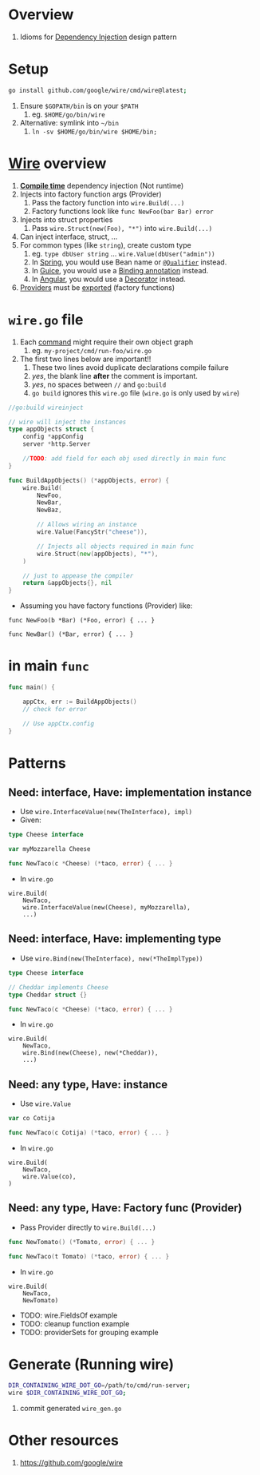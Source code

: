# Overview
1. Idioms for [Dependency Injection](https://en.wikipedia.org/wiki/Dependency_injection) design pattern


# Setup
```sh
go install github.com/google/wire/cmd/wire@latest;
```
1. Ensure `$GOPATH/bin` is on your `$PATH`
    1. eg. `$HOME/go/bin/wire`
1. Alternative: symlink into `~/bin`
    1. `ln -sv $HOME/go/bin/wire $HOME/bin;`


# [Wire](https://github.com/google/wire) overview
1. [**Compile time**](https://en.wikipedia.org/wiki/Compile_time) dependency injection (Not runtime)
1. Injects into factory function args (Provider)
    1. Pass the factory function into `wire.Build(...)`
    1. Factory functions look like `func NewFoo(bar Bar) error`
1. Injects into struct properties
    1. Pass `wire.Struct(new(Foo), "*")` into `wire.Build(...)`
1. Can inject interface, struct, ...
1. For common types (like `string`), create custom type
    1. eg. `type dbUser string` ... `wire.Value(dbUser("admin"))`
    1. In [Spring](https://docs.spring.io/spring-framework/docs/current/reference/html/core.html#beans-annotation-config), you would use Bean name or [`@Qualifier`](https://docs.spring.io/spring-framework/docs/current/reference/html/core.html#beans-scanning-qualifiers) instead.
    1. In [Guice](https://github.com/google/guice), you would use a [Binding annotation](https://github.com/google/guice/wiki/BindingAnnotations) instead.
    1. In [Angular](https://angular.io/), you would use a [Decorator](https://angular.io/guide/dependency-injection-in-action#qualify-dependency-lookup-with-parameter-decorators) instead.
1. [Providers](https://github.com/google/wire/blob/main/docs/guide.md#defining-providers) must be [exported](https://go.dev/ref/spec#Exported_identifiers) (factory functions)


# `wire.go` file
1. Each [command](https://github.com/golang-standards/project-layout#cmd) might require their own object graph
    1. eg. `my-project/cmd/run-foo/wire.go`
1. The first two lines below are important!!
    1. These two lines avoid duplicate declarations compile failure
    1. *yes*, the blank line **after** the comment is important.
    1. *yes*, no spaces between `//` and `go:build`
    1. `go build` ignores this `wire.go` file (`wire.go` is only used by `wire`)
```go
//go:build wireinject

// wire will inject the instances
type appObjects struct {
    config *appConfig
    server *http.Server

    //TODO: add field for each obj used directly in main func
}

func BuildAppObjects() (*appObjects, error) {
    wire.Build(
        NewFoo,
        NewBar,
        NewBaz,

        // Allows wiring an instance
        wire.Value(FancyStr("cheese")),

        // Injects all objects required in main func
        wire.Struct(new(appObjects), "*"),
    )

    // just to appease the compiler
    return &appObjects{}, nil
}
```
- Assuming you have factory functions (Provider) like:
```
func NewFoo(b *Bar) (*Foo, error) { ... }

func NewBar() (*Bar, error) { ... }
```

# in main `func`
```go
func main() {

    appCtx, err := BuildAppObjects()
    // check for error

    // Use appCtx.config
}
```


# Patterns
## Need: interface, Have: implementation instance
- Use `wire.InterfaceValue(new(TheInterface), impl)`
- Given:
```go
type Cheese interface

var myMozzarella Cheese

func NewTaco(c *Cheese) (*taco, error) { ... }
```
- In `wire.go`
```
wire.Build(
    NewTaco,
    wire.InterfaceValue(new(Cheese), myMozzarella),
    ...)
```

## Need: interface, Have: implementing type
- Use `wire.Bind(new(TheInterface), new(*TheImplType))`
```go
type Cheese interface

// Cheddar implements Cheese
type Cheddar struct {}

func NewTaco(c *Cheese) (*taco, error) { ... }
```
- In `wire.go`
```
wire.Build(
    NewTaco,
    wire.Bind(new(Cheese), new(*Cheddar)),
    ...)
```

## Need: any type, Have: instance
- Use `wire.Value`
```go
var co Cotija

func NewTaco(c Cotija) (*taco, error) { ... }
```
- In `wire.go`
```
wire.Build(
    NewTaco,
    wire.Value(co),
)
```

## Need: any type, Have: Factory func (Provider)
- Pass Provider directly to `wire.Build(...)`
```go
func NewTomato() (*Tomato, error) { ... }

func NewTaco(t Tomato) (*taco, error) { ... }
```
- In `wire.go`
```
wire.Build(
    NewTaco,
    NewTomato)
```

- TODO: wire.FieldsOf example
- TODO: cleanup function example
- TODO: providerSets for grouping example


# Generate (Running wire)
```sh
DIR_CONTAINING_WIRE_DOT_GO=/path/to/cmd/run-server;
wire $DIR_CONTAINING_WIRE_DOT_GO;
```
1. commit generated `wire_gen.go`


# Other resources
1. https://github.com/google/wire
